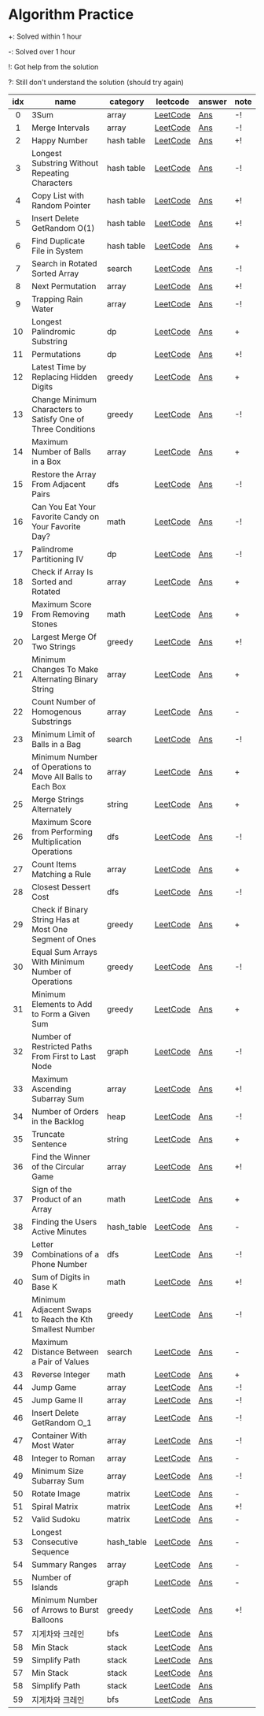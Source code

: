 # Algorithm Practice

+: Solved within 1 hour

-: Solved over 1 hour

!: Got help from the solution

?: Still don't understand the solution (should try again)

| idx | name                  | category | leetcode                                          | answer | note |
|:---:|-----------------------|----------|-----------------------------------------------|--------|------|
|0    |3Sum                   |array     |[LeetCode](https://leetcode.com/problems/3sum/)|[Ans](https://github.com/MrSyee/algorithm_practice/blob/master/array/three_sum.py) |-!    |
|1    |Merge Intervals        |array     |[LeetCode](https://leetcode.com/problems/merge-intervals/)|[Ans](https://github.com/MrSyee/algorithm_practice/blob/master/array/merge_intervals.py) |-!    |
|2    |Happy Number  |hash table     |[LeetCode](https://leetcode.com/problems/happy-number/)|[Ans](https://github.com/MrSyee/algorithm_practice/blob/master/hash_table/happy_number.py) |+!    |
|3    |Longest Substring Without Repeating Characters  |hash table     |[LeetCode](https://leetcode.com/problems/longest-substring-without-repeating-characters/)|[Ans](https://github.com/MrSyee/algorithm_practice/blob/master/hash_table/longest_substring_without_repeating_chars.py) |-!    |
|4    |Copy List with Random Pointer  |hash table     |[LeetCode](https://leetcode.com/problems/copy-list-with-random-pointer/)|[Ans](https://github.com/MrSyee/algorithm_practice/blob/master/hash_table/copy_list_of_random_pointer.py) |+!    |
|5    |Insert Delete GetRandom O(1)  |hash table     |[LeetCode](https://leetcode.com/problems/insert-delete-getrandom-o1/)|[Ans](https://github.com/MrSyee/algorithm_practice/blob/master/hash_table/insert_delete_get_random_O1.py) |+!    |
|6    |Find Duplicate File in System  |hash table     |[LeetCode](https://leetcode.com/problems/find-duplicate-file-in-system/)|[Ans](https://github.com/MrSyee/algorithm_practice/blob/master/hash_table/find-duplicate-file-in-system.py) |+    |
|7    |Search in Rotated Sorted Array  |search    |[LeetCode](https://leetcode.com/problems/search-in-rotated-sorted-array/)|[Ans](https://github.com/MrSyee/algorithm_practice/blob/master/search/search-in-rotated-sorted-array.py) |-!    |
|8    |Next Permutation  |array    |[LeetCode](https://leetcode.com/problems/next-permutation/)|[Ans](https://github.com/MrSyee/algorithm_practice/blob/master/array/next-permutation.py) |+!    |
|9    |Trapping Rain Water  |array    |[LeetCode](https://leetcode.com/problems/trapping-rain-water/)|[Ans](https://github.com/MrSyee/algorithm_practice/blob/master/array/trapping-rain-water.py) |-!    |
|10    |Longest Palindromic Substring  |dp    |[LeetCode](https://leetcode.com/problems/longest-palindromic-substring/)|[Ans](https://github.com/MrSyee/algorithm_practice/blob/master/dp/longest-palindromic-substring.py) |+    |
|11    |Permutations  |dp    |[LeetCode](https://leetcode.com/problems/permutations/)|[Ans](https://github.com/MrSyee/algorithm_practice/blob/master/dp/permutations.py) |+!    |
|12    |Latest Time by Replacing Hidden Digits  |greedy    |[LeetCode](https://leetcode.com/problems/latest-time-by-replacing-hidden-digits/)|[Ans](https://github.com/MrSyee/algorithm_practice/blob/master/greedy/latest-time-by-replacing-hidden-digits.py) |+    |
|13    |Change Minimum Characters to Satisfy One of Three Conditions  |greedy    |[LeetCode](https://leetcode.com/contest/weekly-contest-225/problems/change-minimum-characters-to-satisfy-one-of-three-conditions/)|[Ans](https://github.com/MrSyee/algorithm_practice/blob/master/greedy/change-minimum-characters-to-satisfy-one-of-three-conditions.py) |-!    |
|14    |Maximum Number of Balls in a Box  |array    |[LeetCode](https://leetcode.com/problems/maximum-number-of-balls-in-a-box/)|[Ans](https://github.com/MrSyee/algorithm_practice/blob/master/array/maximum-number-of-balls-in-a-box.py) |+    |
|15    |Restore the Array From Adjacent Pairs  |dfs    |[LeetCode](https://leetcode.com/problems/restore-the-array-from-adjacent-pairs)  |[Ans](https://github.com/MrSyee/algorithm_practice/blob/master/dfs/restore-the-array-from-adjacent-pairs.py)  |-!    |
|16    |Can You Eat Your Favorite Candy on Your Favorite Day?  |math    |[LeetCode](https://leetcode.com/problems/can-you-eat-your-favorite-candy-on-your-favorite-day)  |[Ans](https://github.com/MrSyee/algorithm_practice/blob/master/math/can_you_eat_your_favorite_candy_on_your_favorite_day.py)  |-!   |
|17    |Palindrome Partitioning IV  |dp    |[LeetCode](https://leetcode.com/problems/palindrome-partitioning-iv)  |[Ans](https://github.com/MrSyee/algorithm_practice/blob/master/dp/pelindrome_partioning_4.py)  |-!   |
|18    |Check if Array Is Sorted and Rotated  |array    |[LeetCode](https://leetcode.com/problems/check-if-array-is-sorted-and-rotated)  |[Ans](https://github.com/MrSyee/algorithm_practice/blob/master/array/check_if_array_is_sorted_and_rotated.py)  |+    |
|19    |Maximum Score From Removing Stones  |math    |[LeetCode](https://leetcode.com/problems/maximum-score-from-removing-stones)  |[Ans](https://github.com/MrSyee/algorithm_practice/blob/master/math/maximum_score_from_removing_stones.py)  |    +|
|20    |Largest Merge Of Two Strings  |greedy    |[LeetCode](https://leetcode.com/problems/largest-merge-of-two-strings)  |[Ans](https://github.com/MrSyee/algorithm_practice/blob/master/greedy/largest_merge_of_two_strings.py)  |    +!|
|21    |Minimum Changes To Make Alternating Binary String  |array    |[LeetCode](https://leetcode.com/problems/minimum-changes-to-make-alternating-binary-string)  |[Ans](https://github.com/MrSyee/algorithm_practice/blob/master/array/minimum_changes_to_make_alternating_binary_string.py)  |    +|
|22    |Count Number of Homogenous Substrings  |array    |[LeetCode](https://leetcode.com/problems/count-number-of-homogenous-substrings)  |[Ans](https://github.com/MrSyee/algorithm_practice/blob/master/array/count_number_of_homogenous_substrings.py)  |    -|
|23    |Minimum Limit of Balls in a Bag  |search    |[LeetCode](https://leetcode.com/problems/minimum-limit-of-balls-in-a-bag)  |[Ans](https://github.com/MrSyee/algorithm_practice/blob/master/search/minimum_limit_of_balls_in_a_bag.py)  |    -!|
|24    |Minimum Number of Operations to Move All Balls to Each Box  |array    |[LeetCode](https://leetcode.com/problems/minimum-number-of-operations-to-move-all-balls-to-each-box)  |[Ans](https://github.com/MrSyee/algorithm_practice/blob/master/array/minimum_number_of_operations_to_move_all_balls_to_each_box.py)  |    +|
|25    |Merge Strings Alternately  |string    |[LeetCode](https://leetcode.com/problems/merge-strings-alternately)  |[Ans](https://github.com/MrSyee/algorithm_practice/blob/master/string/merge_strings_alternately.py)  |    +|
|26    |Maximum Score from Performing Multiplication Operations  |dfs    |[LeetCode](https://leetcode.com/problems/maximum-score-from-performing-multiplication-operations)  |[Ans](https://github.com/MrSyee/algorithm_practice/blob/master/dfs/maximum_score_from_performing_multiplication_operations.py)  |    -!|
|27    |Count Items Matching a Rule  |array    |[LeetCode](https://leetcode.com/problems/count-items-matching-a-rule)  |[Ans](https://github.com/MrSyee/algorithm_practice/blob/master/array/count_items_matching_a_rule.py)  |    +|
|28    |Closest Dessert Cost  |dfs    |[LeetCode](https://leetcode.com/problems/closest-dessert-cost)  |[Ans](https://github.com/MrSyee/algorithm_practice/blob/master/dfs/closest_dessert_cost.py)  |    -!|
|29    |Check if Binary String Has at Most One Segment of Ones  |greedy    |[LeetCode](https://leetcode.com/problems/check-if-binary-string-has-at-most-one-segment-of-ones)  |[Ans](https://github.com/MrSyee/algorithm_practice/blob/master/greedy/check_if_binary_string_has_at_most_one_segment_of_ones.py)  |    +|
|30    |Equal Sum Arrays With Minimum Number of Operations  |greedy    |[LeetCode](https://leetcode.com/problems/equal-sum-arrays-with-minimum-number-of-operations)  |[Ans](https://github.com/MrSyee/algorithm_practice/blob/master/greedy/equal_sum_arrays_with_minimum_number_of_operations.py)  |    -!|
|31    |Minimum Elements to Add to Form a Given Sum  |greedy    |[LeetCode](https://leetcode.com/problems/minimum-elements-to-add-to-form-a-given-sum)  |[Ans](https://github.com/MrSyee/algorithm_practice/blob/master/greedy/minimum_elements_to_add_to_form_a_given_sum.py)  |    +|
|32    |Number of Restricted Paths From First to Last Node  |graph    |[LeetCode](https://leetcode.com/problems/number-of-restricted-paths-from-first-to-last-node)  |[Ans](https://github.com/MrSyee/algorithm_practice/blob/master/graph/number_of_restricted_paths_from_first_to_last_node.py)  |    -!|
|33    |Maximum Ascending Subarray Sum  |array    |[LeetCode](https://leetcode.com/problems/maximum-ascending-subarray-sum)  |[Ans](https://github.com/MrSyee/algorithm_practice/blob/master/array/maximum_ascending_subarray_sum.py)  |    +!|
|34    |Number of Orders in the Backlog  |heap    |[LeetCode](https://leetcode.com/problems/number-of-orders-in-the-backlog)  |[Ans](https://github.com/MrSyee/algorithm_practice/blob/master/heap/number_of_orders_in_the_backlog.py)  |    -!|
|35    |Truncate Sentence  |string    |[LeetCode](https://leetcode.com/problems/truncate-sentence)  |[Ans](https://github.com/MrSyee/algorithm_practice/blob/master/string/truncate_sentence.py)  |    +|
|36    |Find the Winner of the Circular Game  |array    |[LeetCode](https://leetcode.com/problems/find-the-winner-of-the-circular-game)  |[Ans](https://github.com/MrSyee/algorithm_practice/blob/master/array/find_the_winner_of_the_circular_game.py)  |    +!|
|37    |Sign of the Product of an Array  |math    |[LeetCode](https://leetcode.com/problems/sign-of-the-product-of-an-array)  |[Ans](https://github.com/MrSyee/algorithm_practice/blob/master/math/sign_of_the_product_of_an_array.py)  |    +|
|38    |Finding the Users Active Minutes  |hash_table    |[LeetCode](https://leetcode.com/problems/finding-the-users-active-minutes)  |[Ans](https://github.com/MrSyee/algorithm_practice/blob/master/hash_table/finding_the_users_active_minutes.py)  |    -|
|39    |Letter Combinations of a Phone Number  |dfs    |[LeetCode](https://leetcode.com/problems/letter-combinations-of-a-phone-number)  |[Ans](https://github.com/MrSyee/algorithm_practice/blob/master/dfs/letter_combinations_of_a_phone_number.py)  |    -!|
|40    |Sum of Digits in Base K  |math    |[LeetCode](https://leetcode.com/problems/sum-of-digits-in-base-k)  |[Ans](https://github.com/MrSyee/algorithm_practice/blob/master/math/sum_of_digits_in_base_k.py)  |    +!|
|41    |Minimum Adjacent Swaps to Reach the Kth Smallest Number  |greedy    |[LeetCode](https://leetcode.com/problems/minimum-adjacent-swaps-to-reach-the-kth-smallest-number)  |[Ans](https://github.com/MrSyee/algorithm_practice/blob/master/greedy/minimum_adjacent_swaps_to_reach_the_kth_smallest_number.py)  |    -!|
|42    |Maximum Distance Between a Pair of Values  |search    |[LeetCode](https://leetcode.com/problems/maximum-distance-between-a-pair-of-values)  |[Ans](https://github.com/MrSyee/algorithm_practice/blob/master/search/maximum_distance_between_a_pair_of_value.py)  |    -|
|43    |Reverse Integer  |math    |[LeetCode](https://leetcode.com/problems/reverse-intege)  |[Ans](https://github.com/MrSyee/algorithm_practice/blob/master/math/reverse.py)  |    +|
|44    |Jump Game  |array    |[LeetCode](https://leetcode.com/problems/jump-game/description/?envType=study-plan-v2&envId=top-interview-15)  |[Ans](https://github.com/MrSyee/algorithm_practice/blob/master/array/jump_game.py)  |    -!|
|45    |Jump Game II  |array    |[LeetCode](https://leetcode.com/problems/integer-to-roman/description/?envType=study-plan-v2&envId=top-interview-150)  |[Ans](https://github.com/MrSyee/algorithm_practice/blob/master/array/jump_game2.py)  |    -!|
|46    |Insert Delete GetRandom O_1  |array    |[LeetCode](https://leetcode.com/problems/insert-delete-getrandom-o1/?envType=study-plan-v2&envId=top-interview-150)  |[Ans](https://github.com/MrSyee/algorithm_practice/blob/master/array/insert_delete_getrandom.py)  |    -!|
|47    |Container With Most Water  |array    |[LeetCode](https://leetcode.com/problems/container-with-most-water/description/?envType=study-plan-v2&envId=top-interview-150)  |[Ans](https://github.com/MrSyee/algorithm_practice/blob/master/array/container_with_most_water.py)  |    -!|
|48    |Integer to Roman  |array    |[LeetCode](https://leetcode.com/problems/integer-to-roman/description/?envType=study-plan-v2&envId=top-interview-15)  |[Ans](https://github.com/MrSyee/algorithm_practice/blob/master/array/integer_to_roman.py)  |    -|
|49    |Minimum Size Subarray Sum  |array    |[LeetCode](https://leetcode.com/problems/minimum-size-subarray-sum/description/?envType=study-plan-v2&envId=top-interview-15)  |[Ans](https://github.com/MrSyee/algorithm_practice/blob/master/sliding_window/minimum_size_subarray_sum.py)  |    -!|
|50    |Rotate Image  |matrix    |[LeetCode](https://leetcode.com/problems/rotate-image/description/?envType=study-plan-v2&envId=top-interview-15)  |[Ans](https://github.com/MrSyee/algorithm_practice/blob/master/matrix/rotate_image.py)  |    -|
|51    |Spiral Matrix  |matrix    |[LeetCode](https://leetcode.com/problems/spiral-matrix/description/?source=submission-a)  |[Ans](https://github.com/MrSyee/algorithm_practice/blob/master/matrix/spiral_matrix.py)  |    +!|
|52    |Valid Sudoku  |matrix    |[LeetCode](https://leetcode.com/problems/valid-sudoku/description/?envType=study-plan-v2&envId=top-interview-15)  |[Ans](https://github.com/MrSyee/algorithm_practice/blob/master/matrix/valid_sudoku.py)  |    -|
|53    |Longest Consecutive Sequence  |hash_table    |[LeetCode](https://leetcode.com/problems/longest-consecutive-sequence/description/?envType=study-plan-v2&envId=top-interview-15)  |[Ans](https://github.com/MrSyee/algorithm_practice/blob/master/hash_table/longest_consecutive_sequence.py)  |    -|
|54    |Summary Ranges  |array    |[LeetCode](https://leetcode.com/problems/summary-ranges/description/?envType=study-plan-v2&envId=top-interview-15)  |[Ans](https://github.com/MrSyee/algorithm_practice/blob/master/array/summary_ranges.py)  |    -|
|55    |Number of Islands  |graph    |[LeetCode](https://leetcode.com/problems/number-of-islands/description/?envType=study-plan-v2&envId=top-interview-15)  |[Ans](https://github.com/MrSyee/algorithm_practice/blob/master/graph/number_of_islands.py)  |    -|
|56    |Minimum Number of Arrows to Burst Balloons  |greedy    |[LeetCode](https://leetcode.com/problems/minimum-number-of-arrows-to-burst-balloons/description/?envType=study-plan-v2&envId=top-interview-15)  |[Ans](https://github.com/MrSyee/algorithm_practice/blob/master/greedy/minimum_number_of_arrows_to_burst_balloons.py)  |    +!|
|57    |지게차와 크레인  |bfs    |[LeetCode](https://school.programmers.co.kr/learn/courses/30/lessons/388353?language=python)  |[Ans](https://github.com/MrSyee/algorithm_practice/blob/master/bfs/lift_and_crain.py)  |    |
|58    |Min Stack  |stack    |[LeetCode](https://leetcode.com/problems/min-stack/description/?envType=study-plan-v2&envId=top-interview-15)  |[Ans](https://github.com/MrSyee/algorithm_practice/blob/master/stack/min_stack.py)  |    |
|59    |Simplify Path  |stack    |[LeetCode](https://leetcode.com/problems/simplify-path/description/?envType=study-plan-v2&envId=top-interview-15)  |[Ans](https://github.com/MrSyee/algorithm_practice/blob/master/stack/simplify_path.py)  |    ||
|57    |Min Stack  |stack    |[LeetCode](https://leetcode.com/problems/min-stack/description/?envType=study-plan-v2&envId=top-interview-15)  |[Ans](https://github.com/MrSyee/algorithm_practice/blob/master/stack/min_stack.py)  |    |
|58    |Simplify Path  |stack    |[LeetCode](https://leetcode.com/problems/simplify-path/description/?envType=study-plan-v2&envId=top-interview-15)  |[Ans](https://github.com/MrSyee/algorithm_practice/blob/master/stack/simplify_path.py)  |    |
|59    |지게차와 크레인  |bfs    |[LeetCode](https://school.programmers.co.kr/learn/courses/30/lessons/388353?language=python)  |[Ans](https://github.com/MrSyee/algorithm_practice/blob/master/bfs/lift_and_crain.py)  |    |
